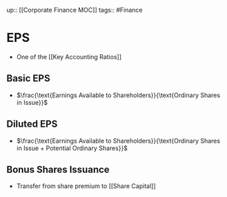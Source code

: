 up:: [[Corporate Finance MOC]]
tags:: #Finance 
# EPS
- One of the [[Key Accounting Ratios]]
## Basic EPS
- $\frac{\text{Earnings Available to Shareholders}}{\text{Ordinary Shares in Issue}}$
## Diluted EPS
- $\frac{\text{Earnings Available to Shareholders}}{\text{Ordinary Shares in Issue + Potential Ordinary Shares}}$

## Bonus Shares Issuance
- Transfer from share premium to [[Share Capital]]
